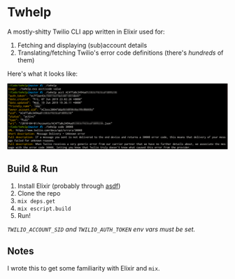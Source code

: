 # Twhelp
A mostly-shitty Twilio CLI app written in Elixir used for:

1. Fetching and displaying (sub)account details
2. Translating/fetching Twilio's error code definitions (there's _hundreds_ of them)

Here's what it looks like:

![Alt text](assets/twhelp-screenshot.png?raw=true "screenshot")

## Build & Run
1. Install Elixir (probably through [asdf](https://asdf-vm.com/))
1. Clone the repo
1. `mix deps.get`
1. `mix escript.build`
1. Run!

_`TWILIO_ACCOUNT_SID` and `TWILIO_AUTH_TOKEN` env vars must be set._

## Notes
I wrote this to get some familiarity with Elixir and `mix`.